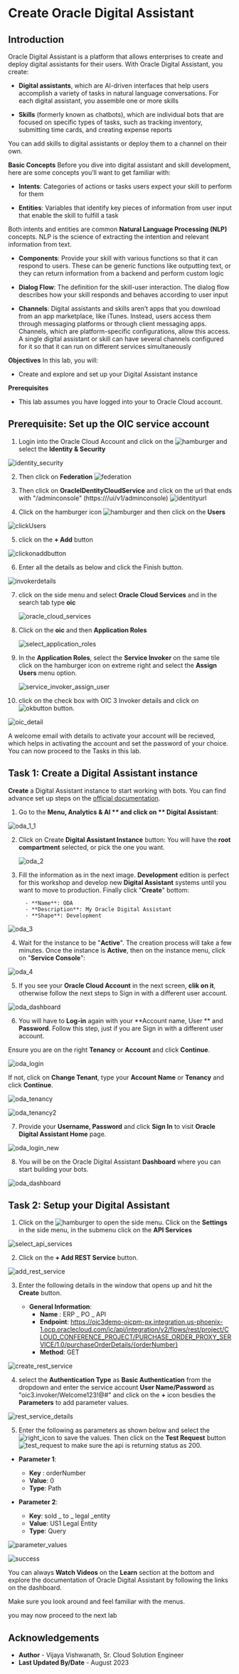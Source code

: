 # Create Oracle Digital Assistant


## Introduction
Oracle Digital Assistant is a platform that allows enterprises to create and deploy digital assistants for their users. With Oracle Digital Assistant, you create:

- **Digital assistants**, which are AI-driven interfaces that help users accomplish a variety of tasks in natural language conversations. For each digital assistant, you assemble one or more skills

- **Skills** (formerly known as chatbots), which are individual bots that are focused on specific types of tasks, such as tracking inventory, submitting time cards, and creating expense reports

You can add skills to digital assistants or deploy them to a channel on their own.

**Basic Concepts**
Before you dive into digital assistant and skill development, here are some concepts you’ll want to get familiar with:

- **Intents**: Categories of actions or tasks users expect your skill to perform for them

- **Entities**: Variables that identify key pieces of information from user input that enable the skill to fulfill a task

Both intents and entities are common **Natural Language Processing (NLP)** concepts. NLP is the science of extracting the intention and relevant information from text.

- **Components**: Provide your skill with various functions so that it can respond to users. These can be generic functions like outputting text, or they can return information from a backend and perform custom logic

- **Dialog Flow**: The definition for the skill-user interaction. The dialog flow describes how your skill responds and behaves according to user input

- **Channels**: Digital assistants and skills aren’t apps that you download from an app marketplace, like iTunes. Instead, users access them through messaging platforms or through client messaging apps. Channels, which are platform-specific configurations, allow this access. A single digital assistant or skill can have several channels configured for it so that it can run on different services simultaneously

**Objectives**
In this lab, you will:

- Create and explore and set up your Digital Assistant instance

**Prerequisites**
- This lab assumes you have logged into your to Oracle Cloud account.


## Prerequisite: Set up the OIC service account
   1. Login into the Oracle Cloud Account and click on the ![hamburger](/oic-gen3/cookbooks/erp-cloud-b2b/provision-setup-oda/images/hamburger.png) and select the **Identity & Security** 

   ![identity_security](/oic-gen3/cookbooks/erp-cloud-b2b/provision-setup-oda/images/identity_security.png)

   2. Then click on **Federation**
    ![federation](/oic-gen3/cookbooks/erp-cloud-b2b/provision-setup-oda/images/federation.png)

   3. Then click on **OracleIDentityCloudService**  and click on the url that ends with "/adminconsole" (https://<identitydomain>/ui/v1/adminconsole)
    ![identityurl](/oic-gen3/cookbooks/erp-cloud-b2b/provision-setup-oda/images/identityurl.png)

   4. Click on the hamburger icon ![hamburger](/oic-gen3/cookbooks/erp-cloud-b2b/provision-setup-oda/images/hamburger.png) and then click on the **Users**

   ![clickUsers](/oic-gen3/cookbooks/erp-cloud-b2b/provision-setup-oda/images/click_users.png)

   5. click on the **+ Add** button

   ![clickonaddbutton](/oic-gen3/cookbooks/erp-cloud-b2b/provision-setup-oda/images/clickonaddbutton.png)

   6. Enter all the details as below and click the Finish button.

   ![invokerdetails](/oic-gen3/cookbooks/erp-cloud-b2b/provision-setup-oda/images/invokeruserdetails.png)

   
  7. click on the side menu and select **Oracle Cloud Services** and in the search tab type **oic**

     ![oracle_cloud_services](/oic-gen3/cookbooks/erp-cloud-b2b/provision-setup-oda/images/oracle_cloud_services.png)
 
 8. Click on the **oic** and then **Application Roles** 

    ![select_application_roles](/oic-gen3/cookbooks/erp-cloud-b2b/provision-setup-oda/images/select_application_roles.png)

9. In the **Application Roles**, select the **Service Invoker** on the same tile click on the hamburger icon on extreme right and select the **Assign Users** menu option.

   ![service_invoker_assign_user](/oic-gen3/cookbooks/erp-cloud-b2b/provision-setup-oda/images/service_invoker_assign_user.png)

10. click on the check box with OIC 3 Invoker details and click on ![okbutton](/oic-gen3/cookbooks/erp-cloud-b2b/provision-setup-oda/images/ok_button.png) button.

![oic_detail](/oic-gen3/cookbooks/erp-cloud-b2b/provision-setup-oda/images/oic_detail.png)

A welcome email with details to activate your account will be recieved, which helps in activating the account and set the password of your choice. You can now proceed to the Tasks in this lab.

## Task 1: Create a Digital Assistant instance

**Create** a Digital Assistant instance to start working with bots. You can find advance set up steps on the [official documentation](https://docs.oracle.com/en/cloud/paas/digital-assistant/use-chatbot/order-service-and-provision-instance.html#GUID-7E4F1CE5-FB40-45DF-B0F0-949289F5E184).

1. Go to the **Menu, Analytics & AI ** and click on ** Digital Assistant**:

  ![oda_1_1](/oic-gen3/cookbooks/erp-cloud-b2b/provision-setup-oda/images/oda_1_1.png)

2. Click on Create **Digital Assistant Instance** button:
You will have the **root compartment** selected, or pick the one you want.

   ![oda_2](/oic-gen3/cookbooks/erp-cloud-b2b/provision-setup-oda/images/oda_2.png)

3. Fill the information as in the next image. **Development** edition is perfect for this workshop and develop new **Digital Assistant** systems until you want to move to production. Finally click "**Create**" bottom:

         - **Name**: ODA
         - **Description**: My Oracle Digital Assistant
         - **Shape**: Development
    
![oda_3](/oic-gen3/cookbooks/erp-cloud-b2b/provision-setup-oda/images/oda_3.png)  

4. Wait for the instance to be "**Active**". The creation process will take a few minutes. Once the instance is **Active**, then on the instance menu, click on "**Service Console**":

![oda_4](/oic-gen3/cookbooks/erp-cloud-b2b/provision-setup-oda/images/oda_4.png)  


5. If you see your **Oracle Cloud Account** in the next screen, **clik on it**, otherwise follow the next steps to Sign in with a different user account.

![oda_dashboard](/oic-gen3/cookbooks/erp-cloud-b2b/provision-setup-oda/images/oracle_cloud_account_oda_dashboard.png)

6. You will have to **Log-in** again with your **Account name, User ** and **Password**. Follow this step, just if you are Sign in with a different user account.

Ensure you are on the right **Tenancy** or **Account** and click **Continue**.

![oda_login](/oic-gen3/cookbooks/erp-cloud-b2b/provision-setup-oda/images/oda-login-1-new.png)


If not, click on **Change Tenant**, type your **Account Name** or **Tenancy** and click **Continue**.

![oda_tenancy](/oic-gen3/cookbooks/erp-cloud-b2b/provision-setup-oda/images/oda-tenancy-1.png)

![oda_tenancy2](/oic-gen3/cookbooks/erp-cloud-b2b/provision-setup-oda/images/oda-tenancy-2.png)


7. Provide your **Username, Password** and click **Sign In** to visit **Oracle Digital Assistant Home** page.

![oda_login_new](/oic-gen3/cookbooks/erp-cloud-b2b/provision-setup-oda/images/oda-login-2-new.png)

8. You will be on the Oracle Digital Assistant **Dashboard** where you can start building your bots.

![oda_dashboard](/oic-gen3/cookbooks/erp-cloud-b2b/provision-setup-oda/images/oda_5_new2.png)

## Task 2:  Setup your Digital Assistant

1. Click on the ![hamburger](/oic-gen3/cookbooks/erp-cloud-b2b/provision-setup-oda/images/hamburger.png) to open the side menu.
Click on the **Settings** in the side menu, in the submenu click on the **API Services**

 ![select_api_services](/oic-gen3/cookbooks/erp-cloud-b2b/provision-setup-oda/images/select_api_services.png)

2. Click on the **+ Add REST Service** button.

 ![add_rest_service](/oic-gen3/cookbooks/erp-cloud-b2b/provision-setup-oda/images/add_rest_service.png)

3. Enter the following details in the window that opens up and hit the **Create** button.

    - **General Information**:
         - **Name** : ERP _ PO _ API
         - **Endpoint**: https://oic3demo-oicpm-px.integration.us-phoenix-1.ocp.oraclecloud.com/ic/api/integration/v2/flows/rest/project/CLOUD_CONFERENCE_PROJECT/PURCHASE_ORDER_PROXY_SERVICE/1.0/purchaseOrderDetails/{orderNumber}
         - **Method**: GET
           
![create_rest_service](/oic-gen3/cookbooks/erp-cloud-b2b/provision-setup-oda/images/create_rest_service.png)

4. select the **Authentication Type** as **Basic Authentication** from the dropdown and enter the service account **User Name/Password** as "oic3.invoker/Welcome123!@#" and click on the **+** icon  besdies the  **Parameters** to add parameter values.

![rest_service_details](/oic-gen3/cookbooks/erp-cloud-b2b/provision-setup-oda/images/rest_service_details.png)

5. Enter the following as parameters as shown below and select the ![right_icon](/oic-gen3/cookbooks/erp-cloud-b2b/provision-setup-oda/images/right_icon.png) to save the values. Then click on the **Test Request** button  ![test_request](/oic-gen3/cookbooks/erp-cloud-b2b/provision-setup-oda/images/test_request.png) to make sure the api is returning status as 200.

- **Parameter 1**:
    - **Key** : orderNumber
    - **Value**: 0
    - **Type**: Path

- **Parameter 2**:
    - **Key**: sold _ to _ legal _entity
    - **Value**: US1 Legal Entity
    - **Type**: Query

![parameter_values](/oic-gen3/cookbooks/erp-cloud-b2b/provision-setup-oda/images/parameter_values.png)

![success](/oic-gen3/cookbooks/erp-cloud-b2b/provision-setup-oda/images/success.png)

You can always **Watch Videos** on the **Learn** section at the bottom and explore the documentation of Oracle Digital Assistant by following the links on the dashboard.

Make sure you look around and feel familiar with the menus.


you may now proceed to the next lab

## Acknowledgements
* **Author** - Vijaya Vishwanath, Sr. Cloud Solution Engineer
* **Last Updated By/Date** - August 2023